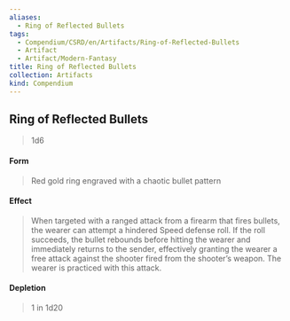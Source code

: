 ```yaml
---
aliases:
  - Ring of Reflected Bullets
tags:
  - Compendium/CSRD/en/Artifacts/Ring-of-Reflected-Bullets
  - Artifact
  - Artifact/Modern-Fantasy
title: Ring of Reflected Bullets
collection: Artifacts
kind: Compendium
---
```

## Ring of Reflected Bullets

>1d6 
#### Form
>Red gold ring engraved with a chaotic bullet pattern 
#### Effect
> When targeted with a ranged attack from a firearm that fires bullets, the wearer can attempt a hindered Speed defense roll. If the roll succeeds, the bullet rebounds before hitting the wearer and immediately returns to the sender, effectively granting the wearer a free attack against the shooter fired from the shooter’s weapon. The wearer is practiced with this attack. 

#### Depletion 
>1 in 1d20